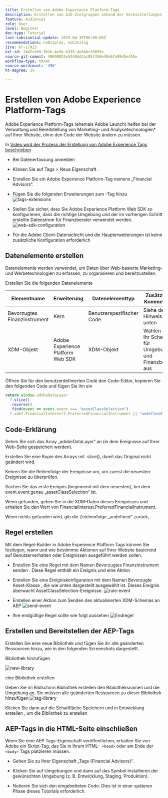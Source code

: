 ```yaml
---
title: Erstellen von Adobe Experience Platform-Tags
description: Erstellen von AJO-Zielgruppen anhand der Voreinstellungen für Benutzerinvestitionen (Aktien, Anleihen, CDs)
feature: Audiences
role: User
level: Beginner
doc-type: Tutorial
last-substantial-update: 2025-04-30T00:00:00Z
recommendations: noDisplay, noCatalog
jira: KT-17923
exl-id: 244fcb09-3b16-4e3b-b335-4e84bc93095e
source-git-commit: 40690024e5348dd3ac05f350e49a67a99d5e455e
workflow-type: tm+mt
source-wordcount: '496'
ht-degree: 3%

---
```


# Erstellen von Adobe Experience Platform-Tags

Adobe Experience Platform-Tags (ehemals Adobe Launch) helfen bei der Verwaltung und Bereitstellung von Marketing- und Analysetechnologien* auf Ihrer Website, ohne den Code der Website ändern zu müssen.

In [&#x200B; Video wird der Prozess der Erstellung von Adobe Experience Tags beschrieben](https://experienceleague.adobe.com/de/playlists/experience-platform-get-started-with-tags)

* Bei Datenerfassung anmelden
* Klicken Sie auf Tags > Neue Eigenschaft .
* Erstellen Sie ein Adobe Experience Platform-Tag namens „Financial Advisors“.

* Fügen Sie die folgenden Erweiterungen zum -Tag hinzu
  ![tags-extensions](assets/tags-extensions.png)

* Stellen Sie sicher, dass Sie Adobe Experience Platform Web SDK so konfigurieren, dass die richtige Umgebung und der im vorherigen Schritt erstellte Datenstrom für Finanzberater verwendet werden.
  ![web-sdk-configuration](assets/web-sdk-configuration.png)

* Für die Adobe Client-Datenschicht und die Haupterweiterungen ist keine zusätzliche Konfiguration erforderlich

## Datenelemente erstellen

Datenelemente werden verwendet, um Daten über Web-basierte Marketing- und Werbetechnologien zu erfassen, zu organisieren und bereitzustellen.

Erstellen Sie die folgenden Datenelemente

| Elementname | Erweiterung | Datenelementtyp | Zusätzliche Kommentare |
|------------------------------|-----------------------------------|-------------------|------------------------------------------------------------------------------------------------------------------------------------------------------------------|
| Bevorzugtes Finanzinstrument | Kern | Benutzerspezifischer Code | Siehe den Hinweis unten |
| XDM-Objekt | Adobe Experience Platform Web SDK | XDM-Objekt | Wählen Sie Ihr Schema für Umgebung und Finanzberater aus |


Öffnen Sie für den benutzerdefinierten Code den Code-Editor, kopieren Sie den folgenden Code und fügen Sie ihn ein

```javascript
return window.adobeDataLayer
  ?.slice()
  .reverse()
  .find(event => event.event === "assetClassSelection")
  ?.xdm?.FinancialInterest?.PreferredFinancialInstrument || "undefined";
```

## Code-Erklärung

Sehen Sie sich das Array „adobeDataLayer“ an (in dem Ereignisse auf Ihrer Web-Seite gespeichert werden).

Erstellen Sie eine Kopie des Arrays mit .slice(), damit das Original nicht geändert wird.

Kehren Sie die Reihenfolge der Ereignisse um, um zuerst die neuesten Ereignisse zu überprüfen.

Suchen Sie das erste Ereignis (beginnend mit dem neuesten), bei dem event.event genau „assetClassSelection“ ist.

Wenn gefunden, gehen Sie in die XDM-Daten dieses Ereignisses und erhalten Sie den Wert von FinancialInterest.PreferredFinancialInstrument.

Wenn nichts gefunden wird, gib die Zeichenfolge „undefined“ zurück,



## Regel erstellen

Mit dem Regel-Builder in Adobe Experience Platform Tags können Sie festlegen, wann und wie bestimmte Aktionen auf Ihrer Website basierend auf Benutzerverhalten oder Ereignissen ausgeführt werden sollen.

* Erstellen Sie eine Regel mit dem Namen Bevorzugtes Finanzinstrument senden . Diese Regel enthält ein Ereignis und eine Aktion


* Erstellen Sie eine Ereigniskonfiguration mit dem Namen Bevorzugte Asset-Klasse , die wie unten dargestellt ausgewählt ist. Dieses Ereignis überwacht AssetClassSelection-Ereignisse.
  ![rule-event](assets/rule-event.png)


* Erstellen einer Aktion zum Senden des aktualisierten XDM-Schemas an AEP
  ![send-event](assets/rule-send-event.png)

* Ihre endgültige Regel sollte wie folgt aussehen
  ![Endregel](assets/final-rule.png)

## Erstellen und Bereitstellen der AEP-Tags


Erstellen Sie eine neue Bibliothek und fügen Sie ihr alle geänderten Ressourcen hinzu, wie in den folgenden Screenshots dargestellt.

Bibliothek hinzufügen

![new-library](assets/tag-add-library.png)

eine Bibliothek erstellen

Geben Sie im Bildschirm Bibliothek erstellen den Bibliotheksnamen und die Umgebung an.
Sie müssen alle geänderten Ressourcen zu dieser Bibliothek hinzufügen
![tag-library](assets/tag-build-library.png)

Klicken Sie dann auf die Schaltfläche Speichern und in Entwicklung erstellen , um die Bibliothek zu erstellen

## AEP-Tags in die HTML-Seite einschließen

Wenn Sie eine AEP Tags-Eigenschaft veröffentlichen, erhalten Sie von Adobe ein Skript-Tag, das Sie in Ihrem HTML-``` <head>``` oder am Ende der ``` <body>``` Tags platzieren müssen.

* Gehen Sie zu Ihrer Eigenschaft „Tags (Financial Advisors)“.

* Klicken Sie auf Umgebungen und dann auf das Symbol Installieren der gewünschten Umgebung (z. B. Entwicklung, Staging, Produktion).

* Notieren Sie sich den eingebetteten Code. Dies ist in einer späteren Phase dieses Tutorials erforderlich.
